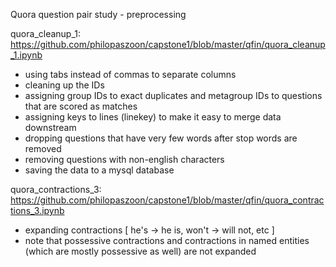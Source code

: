 Quora question pair study - preprocessing


quora_cleanup_1:
<br>https://github.com/philopaszoon/capstone1/blob/master/qfin/quora_cleanup_1.ipynb
* using tabs instead of commas to separate columns
* cleaning up the IDs
* assigning group IDs to exact duplicates and metagroup IDs to questions that are scored as matches
* assigning keys to lines (linekey) to make it easy to merge data downstream 
* dropping questions that have very few words after stop words are removed
* removing questions with non-english characters
* saving the data to a mysql database


quora_contractions_3:
<br>https://github.com/philopaszoon/capstone1/blob/master/qfin/quora_contractions_3.ipynb
* expanding contractions [ he's -> he is,   won't -> will not,   etc ]
* note that possessive contractions and contractions in named entities (which are mostly possessive as well) are not expanded


